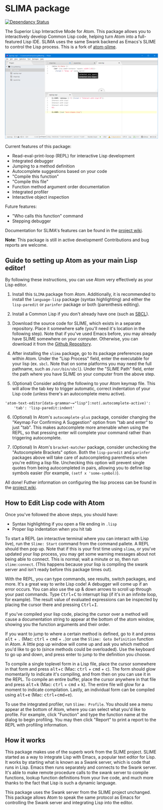 # SLIMA package

[![Dependancy Status](https://img.shields.io/david/neil-lindquist/SLIMA.svg)](https://david-dm.org/neil-lindquist/SLIMA)

The Superior Lisp Interactive Mode for Atom.  This package allows you to interactively develop Common Lisp code, helping turn Atom into a full-featured Lisp IDE.  SLIMA uses the same Swank backend as Emacs's SLIME to control the Lisp process.  This is a fork of [atom-slime](https://github.com/sjlevine/atom-slime).

![screenshot](https://raw.githubusercontent.com/neil-lindquist/slima/master/media/slima-screenshot.png)

Current features of this package:

- Read-eval-print-loop (REPL) for interactive Lisp development
- Integrated debugger
- Jumping to a method definition
- Autocomplete suggestions based on your code
- "Compile this function"
- "Compile this file"
- Function method argument order documentation
- Integrated profiler
- Interactive object inspection

Future features:
- "Who calls this function" command
- Stepping debugger

Documentation for SLIMA's features can be found in the [project wiki](https://github.com/neil-lindquist/SLIMA/wiki).

**Note**: This package is still in active development! Contributions and bug reports are welcome.



Guide to setting up Atom as your main Lisp editor!
-------------------------------------------
By following these instructions, you can use Atom very effectively as your Lisp editor.

1. Install this `SLIMA` package from Atom.  Additionally, it is recommended to install the `language-lisp` package (syntax highlighting) and either the `lisp-paredit` or `parinfer` package or both (parenthesis editing).

2. Install a Common Lisp if you don't already have one (such as [SBCL](http://sbcl.org/platform-table.html)).

3. Download the source code for SLIME, which exists in a separate repository. Place it somewhere safe (you'll need it's location in the following step). Note that if you've used Emacs before, you may already have SLIME somewhere on your computer. Otherwise, you can download it from the [Github Repository](https://github.com/slime/slime/releases).

4. After installing the `slima` package, go to its package preferences page within Atom. Under the "Lisp Process" field, enter the executable for your lisp (ex. `sbcl`. Note that on some platforms you may need the full pathname, such as `/usr/bin/sbcl`). Under the "SLIME Path" field, enter the path where you have SLIME on your computer from the above step.

5. (Optional) Consider adding the following to your Atom keymap file.  This will allow the tab key to trigger automatic, correct indentation of your Lisp code (unless there's an autocomplete menu active).
```
'atom-text-editor[data-grammar~="lisp"]:not(.autocomplete-active)':
    'tab': 'lisp-paredit:indent'
```

6. (Optional) In Atom's `autocomplete-plus` package, consider changing the "Keymap For Confirming A Suggestion" option from "tab and enter" to just "tab". This makes autocomplete more amenable when using the REPL, so that pressing enter will complete your command rather than triggering autocomplete.

7. (Optional) In Atom's `bracket-matcher` package, consider unchecking the "Autocomplete Brackets" option. Both the `lisp-paredit` and `parinfer` packages above will take care of autocompleting parenthesis when you're editing a lisp file. Unchecking this option will prevent single quotes from being autocompleted in pairs, allowing you to define lisp symbols easier (for example, `(setf x 'some-symbol)`).

All done! Futher information on configuring the lisp process can be found in the [project wiki](https://github.com/neil-lindquist/SLIMA/wiki/Controlling-the-Lisp-Process-Lifecycle).


How to Edit Lisp code with Atom
----------------------------
Once you've followed the above steps, you should have:
- Syntax highlighting if you open a file ending in `.lisp`
- Proper lisp indentation when you hit tab

To start a REPL (an interactive terminal where you can interact with Lisp live), run the `Slime: Start` command from the command pallete. A REPL should then pop up. Note that if this is your first time using `slima`, or you've updated your lisp process, you may get some warning messages about not being able to connect. This is normal; wait a minute or so, then run `slime:connect`. (This happens because your lisp is compiling the swank server and isn't ready before this package times out).

With the REPL, you can type commands, see results, switch packages, and more. It's a great way to write Lisp code! A debugger will come up if an error occurs. You can also use the up & down arrows to scroll up through your past commands. Type <kbd>Ctrl</kbd>+<kbd>C</kbd> to interrupt lisp (if it's in an infinite loop, for example).  The result value of evaluated expressions can be inspected by placing the cursor there and pressing <kbd>Ctrl</kbd>+<kbd>I</kbd>.

If you've compiled your lisp code, placing the cursor over a method will cause a documentation string to appear at the bottom of the atom window, showing you the function arguments and their order.

If you want to jump to where a certain method is defined, go to it and press <kbd>alt</kbd> + <kbd>.</kbd> (Mac: <kbd>ctrl</kbd> + <kbd>cmd</kbd> + <kbd>.</kbd>)or use the `Slime: Goto Definition` function in Atom. A little pop up window will come up and ask you which method you'd like to go to (since methods could be overloaded). Use the keyboard to go up and down, and press enter to jump to the definition you choose.

To compile a single toplevel form in a Lisp file, place the cursor somewhere in that form and press <kbd>alt</kbd>+<kbd>c</kbd> (Mac: <kbd>ctrl</kbd> + <kbd>cmd</kbd> + <kbd>c</kbd>). The form should glow momentarily to indicate it's compiling, and from then on you can use it in the REPL. To compile an entire buffer, place the cursor anywhere in that file and press <kbd>alt</kbd>+<kbd>k</kbd> (Mac: <kbd>ctrl</kbd> + <kbd>cmd</kbd> + <kbd>k</kbd>). The entire file will glow for a moment to indicate compilation.  Lastly, an individual form can be compiled using <kbd>alt</kbd>+<kbd>e</kbd> (Mac: <kbd>ctrl</kbd>+<kbd>cmd</kbd>+<kbd>e</kbd>).

To use the integrated profiler, run `Slime: Profile`. You should see a menu appear at the bottom of Atom, where you can select what you'd like to profile. For example, click "Function" and type the function name at the dialog to begin profiling. You may then click "Report" to print a report to the REPL with profiling information.

How it works
--------------
This package makes use of the superb work from the SLIME project. SLIME started as a way to integrate Lisp with Emacs, a popular text editor for Lisp. It works by starting what is known as a Swank server, which is code that runs in Lisp. Emacs then runs separately and connects to the Swank server. It's able to make remote procedure calls to the swank server to compile functions, lookup function definitions from your live code, and much more thanks to the fact that Lisp is such a dynamic language.

This package uses the Swank server from the SLIME project unchanged. This package allows Atom to speak the same protocol as Emacs for controlling the Swank server and integrating Lisp into the editor.

